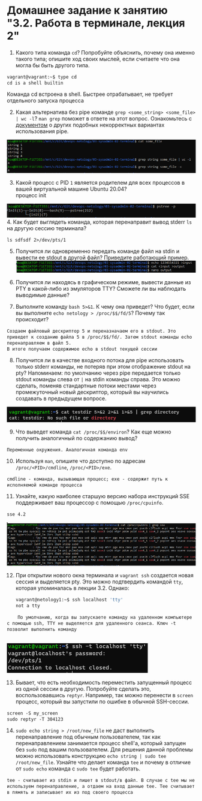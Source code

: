 # Домашнее задание к занятию "3.2. Работа в терминале, лекция 2"

1. Какого типа команда `cd`? Попробуйте объяснить, почему она именно такого типа; опишите ход своих мыслей, если считаете что она могла бы быть другого типа.  
```
vagrant@vagrant:~$ type cd
cd is a shell builtin
```
Команда cd встроена в shell. Быстрее отрабатывает, не требует отдельного запуска процесса

2. Какая альтернатива без pipe команде `grep <some_string> <some_file> | wc -l`? `man grep` поможет в ответе на этот вопрос. Ознакомьтесь с [документом](http://www.smallo.ruhr.de/award.html) о других подобных некорректных вариантах использования pipe.  

![img.png](img.png)

3. Какой процесс с PID `1` является родителем для всех процессов в вашей виртуальной машине Ubuntu 20.04?  
процесс init

![img_1.png](img_1.png)
4. Как будет выглядеть команда, которая перенаправит вывод stderr `ls` на другую сессию терминала?  
```
ls sdfsdf 2>/dev/pts/1
```
5. Получится ли одновременно передать команде файл на stdin и вывести ее stdout в другой файл? Приведите работающий пример.  
![img_3.png](img_3.png)

6. Получится ли находясь в графическом режиме, вывести данные из PTY в какой-либо из эмуляторов TTY? Сможете ли вы наблюдать выводимые данные?  

7. Выполните команду `bash 5>&1`. К чему она приведет? Что будет, если вы выполните `echo netology > /proc/$$/fd/5`? Почему так происходит?  
```
Создаем файловый дескриптор 5 и переназначаем его в stdout. Это приведет к созданию файла 5 в /proc/$$/fd/. Затем stdout команды echo перенаправляем в файл 5.  
В итоге получаем содержимое echo в stdout текущей сессии
```

8. Получится ли в качестве входного потока для pipe использовать только stderr команды, не потеряв при этом отображение stdout на pty? Напоминаем: по умолчанию через pipe передается только stdout команды слева от `|` на stdin команды справа. 
Это можно сделать, поменяв стандартные потоки местами через промежуточный новый дескриптор, который вы научились создавать в предыдущем вопросе.  

 ![img_5.png](img_5.png) 

9. Что выведет команда `cat /proc/$$/environ`? Как еще можно получить аналогичный по содержанию вывод?  
```
Переменные окружения. Аналогичная команда env
```

10. Используя `man`, опишите что доступно по адресам `/proc/<PID>/cmdline`, `/proc/<PID>/exe`.  
```
cmdline - команда, вызывающая процесс; exe - содержит путь к исполняемой команде процесса
```
11. Узнайте, какую наиболее старшую версию набора инструкций SSE поддерживает ваш процессор с помощью `/proc/cpuinfo`. 
```
sse 4.2
```
![img_2.png](img_2.png)

12. При открытии нового окна терминала и `vagrant ssh` создается новая сессия и выделяется pty. Это можно подтвердить командой `tty`, которая упоминалась в лекции 3.2. Однако:

     ```bash
     vagrant@netology1:~$ ssh localhost 'tty'
     not a tty
     ```
```
    По умолчанию, когда вы запускаете команду на удаленном компьютере с помощью ssh, TTY не выделяется для удаленного сеанса. Ключ -t позволит выполнить команду
    
```
![img_4.png](img_4.png)

13. Бывает, что есть необходимость переместить запущенный процесс из одной сессии в другую. Попробуйте сделать это, воспользовавшись `reptyr`. Например, так можно перенести в `screen` процесс, который вы запустили по ошибке в обычной SSH-сессии.
```
screen -S my_screen
sudo reptyr -T 304123
```
14. `sudo echo string > /root/new_file` не даст выполнить перенаправление под обычным пользователем, так как перенаправлением занимается процесс shell'а, который запущен без `sudo` под вашим пользователем. Для решения данной проблемы можно использовать конструкцию `echo string | sudo tee /root/new_file`. Узнайте что делает команда `tee` и почему в отличие от `sudo echo` команда с `sudo tee` будет работать.
```
tee - считывает из stdin и пишет в stdout/в файл. В случае с tee мы не используем перенаправление, а отдаем на вход данные tee. Tee считывает в пямять и записывает их из под своего процесса
```

 
 